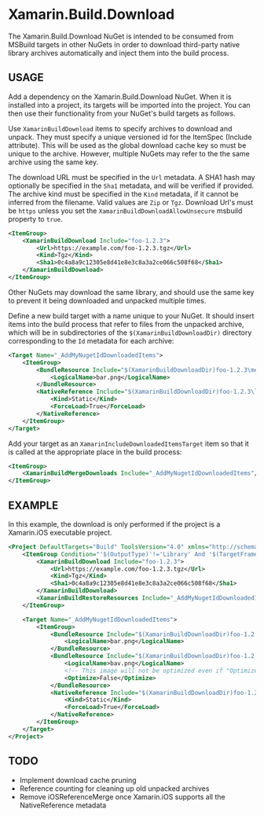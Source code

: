 ﻿# Xamarin.Build.Download

The Xamarin.Build.Download NuGet is intended to be consumed from MSBuild targets in other NuGets in order to download
third-party native library archives automatically and inject them into the build process.

## USAGE

Add a dependency on the Xamarin.Build.Download NuGet. When it is installed into a project, its targets will
be imported into the project. You can then use their functionality from your NuGet's build targets as follows.

Use `XamarinBuildDownload` items to specify archives to download and unpack. They must specify a unique versioned id
for the ItemSpec (Include attribute). This will be used as the global download cache key so must be unique to the
archive. However, multiple NuGets may refer to the the same archive using the same key.

The download URL must be specified in the `Url` metadata. A SHA1 hash may optionally be specified in the `Sha1`
metadata, and will be verified if provided. The archive kind must be specified in the `Kind` metadata, if it cannot
be inferred from the filename. Valid values are `Zip` or `Tgz`.  Download Url's must be `https` unless you set the `XamarinBuildDownloadAllowUnsecure` msbuild property to `true`.

```xml
<ItemGroup>
	<XamarinBuildDownload Include="foo-1.2.3">
		<Url>https://example.com/foo-1.2.3.tgz</Url>
		<Kind>Tgz</Kind>
		<Sha1>0c4a8a9c12305e8d41e8e3c8a3a2ce066c508f68</Sha1>
	</XamarinBuildDownload>
</ItemGroup>
```

Other NuGets may download the same library, and should use the same key to prevent it being downloaded and
unpacked multiple times.

Define a new build target with a name unique to your NuGet. It should insert items into the build process that refer
to files from the unpacked archive, which will be in subdirectories of the `$(XamarinBuildDownloadDir)` directory
corresponding to the `Id` metadata for each archive:

```xml
<Target Name="_AddMyNugetIdDownloadedItems">
	<ItemGroup>
		<BundleResource Include="$(XamarinBuildDownloadDir)foo-1.2.3\media\bar.png">
			<LogicalName>bar.png</LogicalName>
		</BundleResource>
		<NativeReference Include="$(XamarinBuildDownloadDir)foo-1.2.3\lib\baz.a">
			<Kind>Static</Kind>
			<ForceLoad>True</ForceLoad>
		</NativeReference>
	</ItemGroup>
</Target>
```

Add your target as an `XamarinIncludeDownloadedItemsTarget` item so that it is called at the appropriate place
in the build process:

```xml
<ItemGroup>
	<XamarinBuildMergeDownloads Include="_AddMyNugetIdDownloadedItems"/>
</ItemGroup>
```

## EXAMPLE

In this example, the download is only performed if the project is a Xamarin.iOS executable project.

```xml
<Project DefaultTargets="Build" ToolsVersion="4.0" xmlns="http://schemas.microsoft.com/developer/msbuild/2003">
	<ItemGroup Condition="'$(OutputType)'!='Library' And '$(TargetFramework)'=='Xamarin.iOS'">
		<XamarinBuildDownload Include="foo-1.2.3">
			<Url>https://example.com/foo-1.2.3.tgz</Url>
			<Kind>Tgz</Kind>
			<Sha1>0c4a8a9c12305e8d41e8e3c8a3a2ce066c508f68</Sha1>
		</XamarinBuildDownload>
		<XamarinBuildRestoreResources Include="_AddMyNugetIdDownloadedItems"/>
	</ItemGroup>

	<Target Name="_AddMyNugetIdDownloadedItems">
		<ItemGroup>
			<BundleResource Include="$(XamarinBuildDownloadDir)foo-1.2.3\media\bar.png">
				<LogicalName>bar.png</LogicalName>
			</BundleResource>
			<BundleResource Include="$(XamarinBuildDownloadDir)foo-1.2.3\media\bav.png">
				<LogicalName>bav.png</LogicalName>
				<!-- This image will not be optimized even if "Optimize PNG images" option is checked -->
				<Optimize>False</Optimize> 
			</BundleResource>
			<NativeReference Include="$(XamarinBuildDownloadDir)foo-1.2.3\lib\baz.a">
				<Kind>Static</Kind>
				<ForceLoad>True</ForceLoad>
			</NativeReference>
		</ItemGroup>
	</Target>
</Project>
```

## TODO

* Implement download cache pruning
* Reference counting for cleaning up old unpacked archives
* Remove iOSReferenceMerge once Xamarin.iOS supports all the NativeReference metadata

